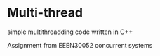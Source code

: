 # Multi-thread
simple multithreadding code written in C++ 

Assignment from EEEN30052 concurrent systems 
